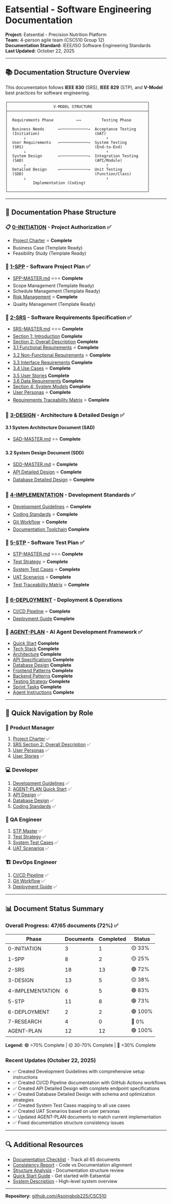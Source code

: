 # Eatsential - Software Engineering Documentation

**Project:** Eatsential - Precision Nutrition Platform  
**Team:** 4-person agile team (CSC510 Group 12)  
**Documentation Standard:** IEEE/ISO Software Engineering Standards  
**Last Updated:** October 22, 2025

---

## 📚 Documentation Structure Overview

This documentation follows **IEEE 830** (SRS), **IEEE 829** (STP), and **V-Model** best practices for software engineering.

```
┌─────────────────────────────────────────────────────────────┐
│                    V-MODEL STRUCTURE                        │
├─────────────────────────────────────────────────────────────┤
│                                                             │
│  Requirements Phase          ←→         Testing Phase       │
│                                                             │
│  Business Needs      ←────────────→  Acceptance Testing     │
│  (Initiation)                        (UAT)                  │
│       ↓                                   ↑                 │
│  User Requirements   ←────────────→  System Testing         │
│  (SRS)                               (End-to-End)           │
│       ↓                                   ↑                 │
│  System Design       ←────────────→  Integration Testing    │
│  (SAD)                               (API/Module)           │
│       ↓                                   ↑                 │
│  Detailed Design     ←────────────→  Unit Testing           │
│  (SDD)                               (Function/Class)       │
│       ↓                                   ↑                 │
│           Implementation (Coding)                           │
│                                                             │
└─────────────────────────────────────────────────────────────┘
```

---

## 📁 Documentation Phase Structure

### 📋 [0-INITIATION](./0-INITIATION/) - Project Authorization ✅

- [Project Charter](./0-INITIATION/project-charter.md) ⭐ **Complete**
- Business Case (Template Ready)
- Feasibility Study (Template Ready)

### 📘 [1-SPP](./1-SPP/) - Software Project Plan ✅

- [SPP-MASTER.md](./1-SPP/SPP-MASTER.md) ⭐⭐⭐ **Complete**
- Scope Management (Template Ready)
- Schedule Management (Template Ready)
- [Risk Management](./1-SPP/risk-management.md) ⭐ **Complete**
- Quality Management (Template Ready)

### 📗 [2-SRS](./2-SRS/) - Software Requirements Specification ✅

- [SRS-MASTER.md](./2-SRS/SRS-MASTER.md) ⭐⭐⭐ **Complete**
- [Section 1: Introduction](./2-SRS/1-introduction.md) **Complete**
- [Section 2: Overall Description](./2-SRS/2-overall-description.md) **Complete**
- [3.1 Functional Requirements](./2-SRS/3-specific-requirements/3.1-functional-requirements.md) ⭐ **Complete**
- [3.2 Non-Functional Requirements](./2-SRS/3-specific-requirements/3.2-non-functional-requirements.md) ⭐ **Complete**
- [3.3 Interface Requirements](./2-SRS/3-specific-requirements/3.3-interface-requirements.md) **Complete**
- [3.4 Use Cases](./2-SRS/3-specific-requirements/3.4-use-cases.md) ⭐ **Complete**
- [3.5 User Stories](./2-SRS/3-specific-requirements/3.5-user-stories.md) **Complete**
- [3.6 Data Requirements](./2-SRS/3-specific-requirements/3.6-data-requirements.md) **Complete**
- [Section 4: System Models](./2-SRS/4-system-features/4-system-models.md) **Complete**
- [User Personas](./2-SRS/5-appendices/B-user-personas.md) ⭐ **Complete**
- [Requirements Traceability Matrix](./2-SRS/requirements-traceability-matrix.md) ⭐ **Complete**

### 📙 [3-DESIGN](./3-DESIGN/) - Architecture & Detailed Design ✅

#### 3.1 System Architecture Document (SAD)

- [SAD-MASTER.md](./3-DESIGN/3.1-SAD/SAD-MASTER.md) ⭐⭐ **Complete**

#### 3.2 System Design Document (SDD)

- [SDD-MASTER.md](./3-DESIGN/3.2-SDD/SDD-MASTER.md) ⭐ **Complete**
- [API Detailed Design](./3-DESIGN/3.2-SDD/api-detailed-design.md) ⭐ **Complete**
- [Database Detailed Design](./3-DESIGN/3.2-SDD/database-detailed-design.md) ⭐ **Complete**

### 📕 [4-IMPLEMENTATION](./4-IMPLEMENTATION/) - Development Standards ✅

- [Development Guidelines](./4-IMPLEMENTATION/development-guidelines.md) ⭐ **Complete**
- [Coding Standards](./4-IMPLEMENTATION/coding-standards.md) ⭐ **Complete**
- [Git Workflow](./4-IMPLEMENTATION/git-workflow.md) ⭐ **Complete**
- [Documentation Toolchain](./4-IMPLEMENTATION/DOCUMENTATION-TOOLCHAIN.md) **Complete**

### 📕 [5-STP](./5-STP/) - Software Test Plan ✅

- [STP-MASTER.md](./5-STP/STP-MASTER.md) ⭐⭐⭐ **Complete**
- [Test Strategy](./5-STP/test-strategy.md) ⭐ **Complete**
- [System Test Cases](./5-STP/5.3-system-test-plan/system-test-cases.md) ⭐ **Complete**
- [UAT Scenarios](./5-STP/5.4-acceptance-test-plan/uat-scenarios.md) ⭐ **Complete**
- [Test Traceability Matrix](./5-STP/test-traceability-matrix.md) ⭐ **Complete**

### 🚀 [6-DEPLOYMENT](./6-DEPLOYMENT/) - Deployment & Operations

- [CI/CD Pipeline](./6-DEPLOYMENT/ci-cd-pipeline.md) ⭐ **Complete**
- [Deployment Guide](./6-DEPLOYMENT/README.md) **Complete**

### 🤖 [AGENT-PLAN](./AGENT-PLAN/) - AI Agent Development Framework ✅

- [Quick Start](./AGENT-PLAN/00-QUICK-START.md) **Complete**
- [Tech Stack](./AGENT-PLAN/01-TECH-STACK.md) **Complete**
- [Architecture](./AGENT-PLAN/02-ARCHITECTURE.md) **Complete**
- [API Specifications](./AGENT-PLAN/03-API-SPECIFICATIONS.md) **Complete**
- [Database Design](./AGENT-PLAN/04-DATABASE-DESIGN.md) **Complete**
- [Frontend Patterns](./AGENT-PLAN/05-FRONTEND-PATTERNS.md) **Complete**
- [Backend Patterns](./AGENT-PLAN/06-BACKEND-PATTERNS.md) **Complete**
- [Testing Strategy](./AGENT-PLAN/07-TESTING-STRATEGY.md) **Complete**
- [Sprint Tasks](./AGENT-PLAN/08-SPRINT-TASKS.md) **Complete**
- [Agent Instructions](./AGENT-PLAN/09-AGENT-INSTRUCTIONS.md) **Complete**

---

## 🎯 Quick Navigation by Role

### 👔 Product Manager

1. [Project Charter](./0-INITIATION/project-charter.md) ✅
2. [SRS Section 2: Overall Description](./2-SRS/2-overall-description.md) ✅
3. [User Personas](./2-SRS/5-appendices/B-user-personas.md) ✅
4. [User Stories](./2-SRS/3-specific-requirements/3.5-user-stories.md) ✅

### 💻 Developer

1. [Development Guidelines](./4-IMPLEMENTATION/development-guidelines.md) ✅
2. [AGENT-PLAN Quick Start](./AGENT-PLAN/00-QUICK-START.md) ✅
3. [API Design](./3-DESIGN/3.2-SDD/api-detailed-design.md) ✅
4. [Database Design](./3-DESIGN/3.2-SDD/database-detailed-design.md) ✅
5. [Coding Standards](./4-IMPLEMENTATION/coding-standards.md) ✅

### 🧪 QA Engineer

1. [STP Master](./5-STP/STP-MASTER.md) ✅
2. [Test Strategy](./5-STP/test-strategy.md) ✅
3. [System Test Cases](./5-STP/5.3-system-test-plan/system-test-cases.md) ✅
4. [UAT Scenarios](./5-STP/5.4-acceptance-test-plan/uat-scenarios.md) ✅

### 🏗️ DevOps Engineer

1. [CI/CD Pipeline](./6-DEPLOYMENT/ci-cd-pipeline.md) ✅
2. [Git Workflow](./4-IMPLEMENTATION/git-workflow.md) ✅
3. [Deployment Guide](./6-DEPLOYMENT/README.md) ✅

---

## 📊 Document Status Summary

### Overall Progress: 47/65 documents (72%) ✅

| Phase            | Documents | Completed | Status  |
| ---------------- | --------- | --------- | ------- |
| 0-INITIATION     | 3         | 1         | 🟡 33%  |
| 1-SPP            | 8         | 2         | 🟡 25%  |
| 2-SRS            | 18        | 13        | 🟢 72%  |
| 3-DESIGN         | 13        | 5         | 🟡 38%  |
| 4-IMPLEMENTATION | 6         | 5         | 🟢 83%  |
| 5-STP            | 11        | 8         | 🟢 73%  |
| 6-DEPLOYMENT     | 2         | 2         | 🟢 100% |
| 7-RESEARCH       | 4         | 0         | 🔴 0%   |
| AGENT-PLAN       | 12        | 12        | 🟢 100% |

**Legend:** 🟢 >70% Complete | 🟡 30-70% Complete | 🔴 <30% Complete

### Recent Updates (October 22, 2025)

- ✅ Created Development Guidelines with comprehensive setup instructions
- ✅ Created CI/CD Pipeline documentation with GitHub Actions workflows
- ✅ Created API Detailed Design with complete endpoint specifications
- ✅ Created Database Detailed Design with schema and optimization strategies
- ✅ Created System Test Cases mapping to all use cases
- ✅ Created UAT Scenarios based on user personas
- ✅ Updated AGENT-PLAN documents to match current implementation
- ✅ Fixed documentation structure consistency issues

---

## 🔍 Additional Resources

- [Documentation Checklist](./DOCUMENTATION-CHECKLIST.md) - Track all 65 documents
- [Consistency Report](./CONSISTENCY-REPORT.md) - Code vs Documentation alignment
- [Structure Analysis](./STRUCTURE-CONSISTENCY-ANALYSIS.md) - Documentation structure review
- [Quick Start Guide](./QUICK-START.md) - Get started with Eatsential
- [System Description](./System_Description.md) - High-level system overview

---

**Repository:** [github.com/Asoingbob225/CSC510](https://github.com/Asoingbob225/CSC510)
